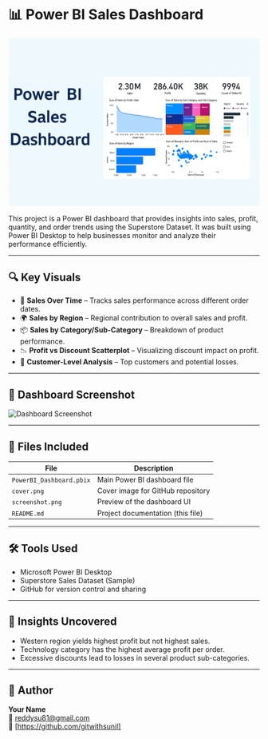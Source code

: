 
# 📊 Power BI Sales Dashboard

![cover](cover.png)

This project is a Power BI dashboard that provides insights into sales, profit, quantity, and order trends using the Superstore Dataset. It was built using Power BI Desktop to help businesses monitor and analyze their performance efficiently.

---

## 🔍 Key Visuals

- 📅 **Sales Over Time** – Tracks sales performance across different order dates.
- 🌍 **Sales by Region** – Regional contribution to overall sales and profit.
- 📦 **Sales by Category/Sub-Category** – Breakdown of product performance.
- 📉 **Profit vs Discount Scatterplot** – Visualizing discount impact on profit.
- 👥 **Customer-Level Analysis** – Top customers and potential losses.

---

## 📸 Dashboard Screenshot

![Dashboard Screenshot](dashboard_screenshot.png)

---

## 📁 Files Included

| File                  | Description                           |
|-----------------------|---------------------------------------|
| `PowerBI_Dashboard.pbix` | Main Power BI dashboard file         |
| `cover.png`           | Cover image for GitHub repository     |
| `screenshot.png`      | Preview of the dashboard UI           |
| `README.md`           | Project documentation (this file)     |

---

## 🛠 Tools Used

- Microsoft Power BI Desktop
- Superstore Sales Dataset (Sample)
- GitHub for version control and sharing

---

## 🧠 Insights Uncovered

- Western region yields highest profit but not highest sales.
- Technology category has the highest average profit per order.
- Excessive discounts lead to losses in several product sub-categories.

---

## 🌟 Author

**Your Name**  
📧 reddysu81@gmail.com  
🔗 [https://github.com/gitwithsunil]
